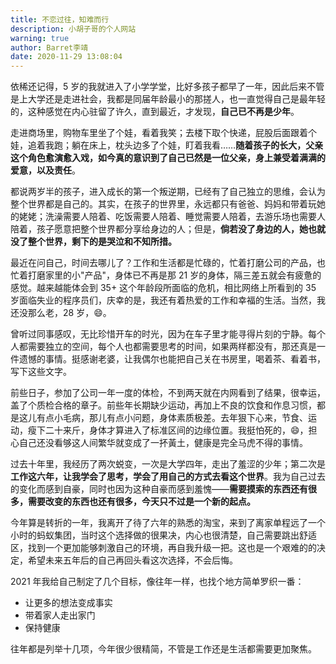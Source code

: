 ```yaml
---
title: 不恋过往，知难而行
description: 小胡子哥的个人网站
warning: true
author: Barret李靖
date: 2020-11-29 13:08:04
---
```

依稀还记得，5 岁的我就进入了小学学堂，比好多孩子都早了一年，因此后来不管是上大学还是走进社会，我都是同届年龄最小的那搓人，也一直觉得自己是最年轻的，这种感觉在内心驻留了许久，直到最近，才发现，**自己已不再是少年**。


走进商场里，购物车里坐了个娃，看着我笑；去楼下取个快递，屁股后面跟着个娃，追着我跑；躺在床上，枕头边多了个娃，盯着我看……**随着孩子的长大，父亲这个角色愈演愈入戏，如今真的意识到了自己已然是一位父亲，身上兼受着满满的爱意，以及责任**。


都说两岁半的孩子，进入成长的第一个叛逆期，已经有了自己独立的思维，会认为整个世界都是自己的。其实，在孩子的世界里，永远都只有爸爸、妈妈和带着玩她的姥姥；洗澡需要人陪着、吃饭需要人陪着、睡觉需要人陪着，去游乐场也需要人陪着，孩子愿意把整个世界都分享给身边的人；但是，**倘若没了身边的人，她也就没了整个世界，剩下的是哭泣和不知所措。**

最近在问自己，时间去哪儿了？工作和生活都是忙碌的，忙着打磨公司的产品，也忙着打磨家里的小"产品"，身体已不再是那 21 岁的身体，隔三差五就会有疲惫的感觉。越来越能体会到 35+ 这个年龄段所面临的危机，相比网络上所看到的 35 岁面临失业的程序员们，庆幸的是，我还有着热爱的工作和幸福的生活。当然，我还没那么老，28 岁，😄。


曾听过同事感叹，无比珍惜开车的时光，因为在车子里才能寻得片刻的宁静。每个人都需要独立的空间，每个人也都需要思考的时间，如果两样都没有，那还真是一件遗憾的事情。挺感谢老婆，让我偶尔也能把自己关在书房里，喝着茶、看着书，写下这些文字。


前些日子，参加了公司一年一度的体检，不到两天就在内网看到了结果，很幸运，盖了个质检合格的章子。前些年长期缺少运动，再加上不良的饮食和作息习惯，都是这儿有点小毛病，那儿有点小问题，身体素质极差。去年狠下心来，节食、运动，瘦下二十来斤，身体才算进入了标准区间的边缘位置。我挺怕死的，😄，担心自己还没看够这人间繁华就变成了一抔黃土，健康是完全马虎不得的事情。

过去十年里，我经历了两次蜕变，一次是大学四年，走出了羞涩的少年；第二次是**工作这六年，让我学会了思考，学会了用自己的方式去看这个世界**。我为自己过去的变化而感到自豪，同时也因为这种自豪而感到羞愧——**需要摸索的东西还有很多，需要改变的东西也还有很多，今天只不过是一个新的起点。**


今年算是转折的一年，我离开了待了六年的熟悉的淘宝，来到了离家单程远了一个小时的蚂蚁集团，当时这个选择做的很果决，内心也很清楚，自己需要跳出舒适区，找到一个更加能够刺激自己的环境，再自我升级一把。这也是一个艰难的的决定，希望未来五年后的自己再回头看这次选择，不会后悔。


2021 年我给自己制定了几个目标，像往年一样，也找个地方简单罗织一番：


- 让更多的想法变成事实
- 带着家人走出家门
- 保持健康



往年都是列举十几项，今年很少很精简，不管是工作还是生活都需要更加聚焦。